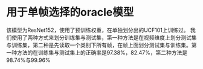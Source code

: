 # 用于单帧选择的oracle模型
该模型为ResNet152，使用了预训练权重，在单独划分出的UCF101上训练过。
我们使用了两种方式来划分训练集与测试集，第一种方法是在视频维度上划分测试集与训练集，第二种是先读取一个类别下所有帧，在帧上面划分测试集与训练集。第一种方法的在训练集与测试集上的正确率是97.38%，82.47%，第二种方法是98.74%与99.96%
